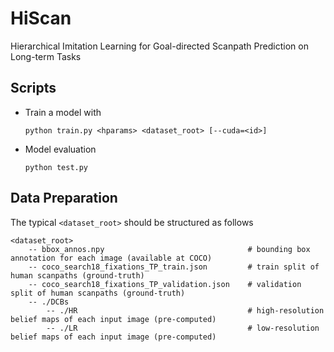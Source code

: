 # HiScan
Hierarchical Imitation Learning for Goal-directed Scanpath Prediction on Long-term Tasks


## Scripts
- Train a model with
    ```
    python train.py <hparams> <dataset_root> [--cuda=<id>]
    ```
- Model evaluation
     ```
    python test.py
    ```
    
## Data Preparation
The typical `<dataset_root>` should be structured as follows
```
<dataset_root>
    -- bbox_annos.npy                                # bounding box annotation for each image (available at COCO)
    -- coco_search18_fixations_TP_train.json         # train split of human scanpaths (ground-truth)
    -- coco_search18_fixations_TP_validation.json    # validation split of human scanpaths (ground-truth)
    -- ./DCBs
        -- ./HR                                      # high-resolution belief maps of each input image (pre-computed)
        -- ./LR                                      # low-resolution belief maps of each input image (pre-computed)
